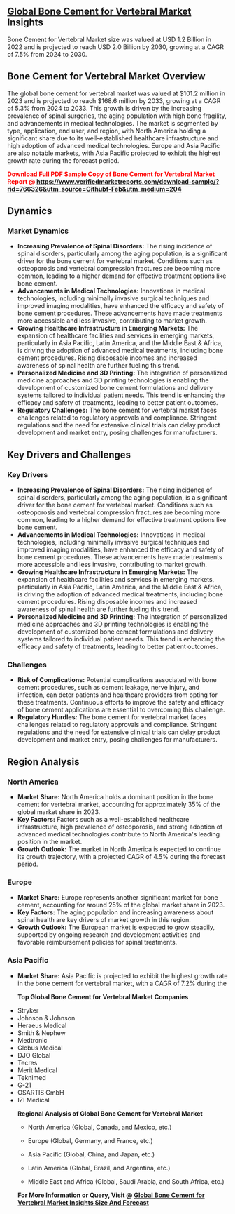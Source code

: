 <h2><a href="https://www.verifiedmarketreports.com/download-sample/?rid=766326&amp;utm_source=Githubf&amp;utm_medium=204" target="_blank">Global Bone Cement for Vertebral Market</a> Insights</h2><p>Bone Cement for Vertebral Market size was valued at USD 1.2 Billion in 2022 and is projected to reach USD 2.0 Billion by 2030, growing at a CAGR of 7.5% from 2024 to 2030.</p><p> <h2>Bone Cement for Vertebral Market Overview</h2> <p>The global bone cement for vertebral market was valued at $101.2 million in 2023 and is projected to reach $168.6 million by 2033, growing at a CAGR of 5.3% from 2024 to 2033. This growth is driven by the increasing prevalence of spinal surgeries, the aging population with high bone fragility, and advancements in medical technologies. The market is segmented by type, application, end user, and region, with North America holding a significant share due to its well-established healthcare infrastructure and high adoption of advanced medical technologies. Europe and Asia Pacific are also notable markets, with Asia Pacific projected to exhibit the highest growth rate during the forecast period. </p> <p><strong><p><span class=""><span style="color: #ff0000;"><strong>Download Full PDF Sample Copy of Bone Cement for Vertebral Market Report</strong> @ </span><a href="https://www.verifiedmarketreports.com/download-sample/?rid=766326&amp;utm_source=Githubf-Feb&amp;utm_medium=204" target="_blank">https://www.verifiedmarketreports.com/download-sample/?rid=766326&amp;utm_source=Githubf-Feb&amp;utm_medium=204</a></span></p></strong></p> <h2>Dynamics</h2> <h3>Market Dynamics</h3> <ul> <li><strong>Increasing Prevalence of Spinal Disorders:</strong> The rising incidence of spinal disorders, particularly among the aging population, is a significant driver for the bone cement for vertebral market. Conditions such as osteoporosis and vertebral compression fractures are becoming more common, leading to a higher demand for effective treatment options like bone cement. </li> <li><strong>Advancements in Medical Technologies:</strong> Innovations in medical technologies, including minimally invasive surgical techniques and improved imaging modalities, have enhanced the efficacy and safety of bone cement procedures. These advancements have made treatments more accessible and less invasive, contributing to market growth. </li> <li><strong>Growing Healthcare Infrastructure in Emerging Markets:</strong> The expansion of healthcare facilities and services in emerging markets, particularly in Asia Pacific, Latin America, and the Middle East & Africa, is driving the adoption of advanced medical treatments, including bone cement procedures. Rising disposable incomes and increased awareness of spinal health are further fueling this trend. </li> <li><strong>Personalized Medicine and 3D Printing:</strong> The integration of personalized medicine approaches and 3D printing technologies is enabling the development of customized bone cement formulations and delivery systems tailored to individual patient needs. This trend is enhancing the efficacy and safety of treatments, leading to better patient outcomes. </li> <li><strong>Regulatory Challenges:</strong> The bone cement for vertebral market faces challenges related to regulatory approvals and compliance. Stringent regulations and the need for extensive clinical trials can delay product development and market entry, posing challenges for manufacturers. </li> </ul> <h2>Key Drivers and Challenges</h2> <h3>Key Drivers</h3> <ul> <li><strong>Increasing Prevalence of Spinal Disorders:</strong> The rising incidence of spinal disorders, particularly among the aging population, is a significant driver for the bone cement for vertebral market. Conditions such as osteoporosis and vertebral compression fractures are becoming more common, leading to a higher demand for effective treatment options like bone cement. </li> <li><strong>Advancements in Medical Technologies:</strong> Innovations in medical technologies, including minimally invasive surgical techniques and improved imaging modalities, have enhanced the efficacy and safety of bone cement procedures. These advancements have made treatments more accessible and less invasive, contributing to market growth. </li> <li><strong>Growing Healthcare Infrastructure in Emerging Markets:</strong> The expansion of healthcare facilities and services in emerging markets, particularly in Asia Pacific, Latin America, and the Middle East & Africa, is driving the adoption of advanced medical treatments, including bone cement procedures. Rising disposable incomes and increased awareness of spinal health are further fueling this trend. </li> <li><strong>Personalized Medicine and 3D Printing:</strong> The integration of personalized medicine approaches and 3D printing technologies is enabling the development of customized bone cement formulations and delivery systems tailored to individual patient needs. This trend is enhancing the efficacy and safety of treatments, leading to better patient outcomes. </li> </ul> <h3>Challenges</h3> <ul> <li><strong>Risk of Complications:</strong> Potential complications associated with bone cement procedures, such as cement leakage, nerve injury, and infection, can deter patients and healthcare providers from opting for these treatments. Continuous efforts to improve the safety and efficacy of bone cement applications are essential to overcoming this challenge. </li> <li><strong>Regulatory Hurdles:</strong> The bone cement for vertebral market faces challenges related to regulatory approvals and compliance. Stringent regulations and the need for extensive clinical trials can delay product development and market entry, posing challenges for manufacturers. </li> </ul> <h2>Region Analysis</h2> <h3>North America</h3> <ul> <li><strong>Market Share:</strong> North America holds a dominant position in the bone cement for vertebral market, accounting for approximately 35% of the global market share in 2023. </li> <li><strong>Key Factors:</strong> Factors such as a well-established healthcare infrastructure, high prevalence of osteoporosis, and strong adoption of advanced medical technologies contribute to North America's leading position in the market. </li> <li><strong>Growth Outlook:</strong> The market in North America is expected to continue its growth trajectory, with a projected CAGR of 4.5% during the forecast period. </li> </ul> <h3>Europe</h3> <ul> <li><strong>Market Share:</strong> Europe represents another significant market for bone cement, accounting for around 25% of the global market share in 2023. </li> <li><strong>Key Factors:</strong> The aging population and increasing awareness about spinal health are key drivers of market growth in this region. </li> <li><strong>Growth Outlook:</strong> The European market is expected to grow steadily, supported by ongoing research and development activities and favorable reimbursement policies for spinal treatments. </li> </ul> <h3>Asia Pacific</h3> <ul> <li><strong>Market Share:</strong> Asia Pacific is projected to exhibit the highest growth rate in the bone cement for vertebral market, with a CAGR of 7.2% during the</p><p><strong>Top Global Bone Cement for Vertebral Market Companies</strong></p><div data-test-id=""><p><li>Stryker</li><li> Johnson & Johnson</li><li> Heraeus Medical</li><li> Smith & Nephew</li><li> Medtronic</li><li> Globus Medical</li><li> DJO Global</li><li> Tecres</li><li> Merit Medical</li><li> Teknimed</li><li> G-21</li><li> OSARTIS GmbH</li><li> IZI Medical</li></p><div><strong>Regional Analysis of&nbsp;Global Bone Cement for Vertebral Market</strong></div><ul><li dir="ltr"><p dir="ltr">North America&nbsp;(Global, Canada, and Mexico, etc.)</p></li><li dir="ltr"><p dir="ltr">Europe (Global, Germany, and France, etc.)</p></li><li dir="ltr"><p dir="ltr">Asia Pacific&nbsp;(Global, China, and Japan, etc.)</p></li><li dir="ltr"><p dir="ltr">Latin America&nbsp;(Global, Brazil, and Argentina, etc.)</p></li><li dir="ltr">Middle East and Africa&nbsp;(Global, Saudi Arabia, and South Africa, etc.)</li></ul><p><strong>For More Information or Query, Visit @&nbsp;</strong><strong><a href="https://www.verifiedmarketreports.com/product/bone-cement-for-vertebral-market/?utm_source=Githubf&amp;utm_medium=204" target="_blank">Global Bone Cement for Vertebral Market Insights Size And Forecast</a></strong></p></div>
